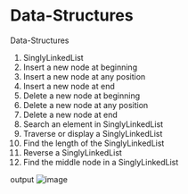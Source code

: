 # Data-Structures  
Data-Structures
1. SinglyLinkedList<br>
2. Insert a new node at beginning<br>
3. Insert a new node at any position<br>
4. Insert a new node at end<br>
5. Delete a new node at beginning<br>
6. Delete a new node at any position<br>
7. Delete a new node at end<br>
8. Search an element in SinglyLinkedList<br>
9. Traverse or display a SinglyLinkedList<br>
10. Find the length of the SinglyLinkedList<br>
11. Reverse a SinglyLinkedList<br>
12. Find the middle node in a SinglyLinkedList<br>

output
![image](https://user-images.githubusercontent.com/43407734/166408814-459595a5-c768-4b03-8bb7-e63c557c0969.png)
